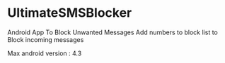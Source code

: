 # UltimateSMSBlocker

Android App To Block Unwanted Messages
Add numbers to block list to Block incoming messages

Max android version : 4.3
